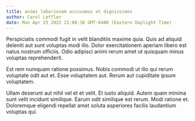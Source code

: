 ```yaml
---
title: animi laboriosam accusamus et dignissimos
author: Carol Leffler
date: Mon Apr 25 2022 21:00:30 GMT-0400 (Eastern Daylight Time)
---
```

Perspiciatis commodi fugit in velit blanditiis maxime quia. Quis ad aliquid deleniti aut sunt voluptas modi illo. Dolor exercitationem aperiam libero est natus nostrum officiis. Odio adipisci animi rerum amet ut quisquam minus voluptas reprehenderit.

 Est rem numquam ratione possimus. Nobis commodi ut illo qui rerum voluptate odit aut et. Esse voluptatem aut. Rerum aut cupiditate ipsum voluptatem.

 Ullam deserunt aut nihil vel et et velit. Et iusto aliquid. Autem quam minima sunt velit incidunt similique. Earum odit similique est rerum. Modi ratione et. Doloremque eligendi repellat amet soluta asperiores facilis laudantium voluptas qui.